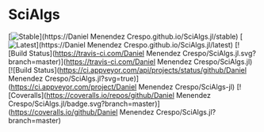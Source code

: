 # SciAlgs

[![Stable](https://img.shields.io/badge/docs-stable-blue.svg)](https://Daniel Menendez Crespo.github.io/SciAlgs.jl/stable)
[![Latest](https://img.shields.io/badge/docs-latest-blue.svg)](https://Daniel Menendez Crespo.github.io/SciAlgs.jl/latest)
[![Build Status](https://travis-ci.com/Daniel Menendez Crespo/SciAlgs.jl.svg?branch=master)](https://travis-ci.com/Daniel Menendez Crespo/SciAlgs.jl)
[![Build Status](https://ci.appveyor.com/api/projects/status/github/Daniel Menendez Crespo/SciAlgs.jl?svg=true)](https://ci.appveyor.com/project/Daniel Menendez Crespo/SciAlgs-jl)
[![Coveralls](https://coveralls.io/repos/github/Daniel Menendez Crespo/SciAlgs.jl/badge.svg?branch=master)](https://coveralls.io/github/Daniel Menendez Crespo/SciAlgs.jl?branch=master)

